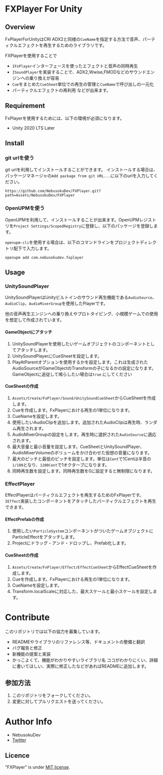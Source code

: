 # FXPlayer For Unity

[//]: # (image or gif)

## Overview

FxPlayerForUnityはCRI ADX2と同様の`CueName`を指定する方法で音声、パーティクルエフェクトを再生するためのライブラリです。

FXPlayerを使用することで
- `IFxPlayer`インターフェースを使ったエフェクトと音声の同時再生
- `ISoundPlayer`を実装することで、ADX2,Wwise,FMODなどのサウンドエンジンへの乗り換えが容易
- `Cue`をまとめた`CueSheet`単位での再生の管理と`CueName`で呼び出しの一元化
- パーティクルエフェクトの再利用
などが出来ます。

## Requirement

FxPlayerを使用するためには、以下の環境が必須になります。

- Unity 2020 LTS Later

## Install

### git urlを使う

git urlを利用してインストールすることができます。 インストールする場合は、 パッケージマネージャの`Add package from git URL...`に以下のurlを入力してください。

```text
https://github.com/NebusokuDev/FXPlayer.git?path=Assets/NebusokuDev/FXPlayer
```

### OpenUPMを使う

OpenUPMを利用して、インストールすることが出来ます。OpenUPMレジストリを`Project Settings/ScopedRegistry`に登録し、以下のパッケージを登録します。

`openupm-cli`を使用する場合は、以下のコマンドラインをプロジェクトディレクトリ配下で入力します。

```text
openupm add com.nebusokudev.fxplayer
```

## Usage

### UnitySoundPlayer
UnitySoundPlayerはUnityビルトインのサウンド再生機能である`AudioSource`、`AudioClip`、`AudioMixerGroup`を使用したPlayerです。

他の音声再生エンジンへの乗り換えやプロトタイピング、小規模ゲームでの使用を想定して作成されています。

#### GameObjectにアタッチ

1. UnitySoundPlayerを使用したいゲームオブジェクトのコンポーネントとしてアタッチします。
2. UnitySoundPlayerにCueSheetを設定します。
3. PlayAtParentオプションを使用するかを設定します。これは生成されたAudioSourceがGameObjectのTransformの子になるかの設定になります。GameObjectに追従して鳴らしたい場合は`true`
   にしてください

#### CueSheetの作成

1. `Assets/Create/FxPlayer/Sound/UnitySoundCueSheet`からCueSheetを作成します。
2. Cueを作成します。FxPlayerにおける再生の1単位になります。
3. CueNameを設定します。
4. 使用したいAudioClipを追加します。追加されたAudioClipは再生時、ランダム再生されます。
5. AudioMixerGroupの設定をします。再生時に選択された`AudioSource`に適応されます。
6. 最大音量と最小音量を設定します。CueSheetとUnitySoundPlayer、AudioMixerVolumeのボリュームをかけ合わせた仮想の音量になります。
7. 最大のピッチと最低のピッチを設定します。単位は`Cent`で1Centは半音の`1/100`となり、`1200Cent`で1オクターブになります。
8. 同時再生数を設定します。同時再生数を0に設定すると無制限になります。

### EffectPlayer
EffectPlayerはパーティクルエフェクトを再生するためのFxPlayerです。`IEffect`実装したコンポーネントをアタッチしたパーティクルエフェクトを再生できます。

#### EffectPrefabの作成
1. 使用したい`ParticleSystem`コンポーネントがついたゲームオブジェクトにParticleEffectをアタッチします。
2. Projectにドラッグ・アンド・ドロップし、Prefab化します。

#### CueSheetの作成
1. `Assets/Create/FxPlayer/Effect/EffectCueSheet`からEffectCueSheetを作成します。
2. Cueを作成します。FxPlayerにおける再生の1単位になります。
3. CueNameを設定します。
4. Transform.localScaleに対応した、最大スケールと最小スケールを設定します。
# Contribute

このリポジトリでは以下の協力を募集しています。

- READMEやライブラリのリファレンス等、ドキュメントの整備と翻訳
- バグ報告と修正
- 新機能の提案と実装 
- かっこよくて、機能がわかりやすいライブラリ名
ココがわかりにくい、詳細に書いてほしい、実際に修正したなどがあればREADMEに追加します。

## 参加方法
1. このリポジトリをフォークしてください。
2. 変更に対してプルリクエストを送ってください。

# Author Info

- NebusokuDev
- [Twitter](https://twitter.com/neubsoku_dev)

## Licence

"FXPlayer" is under [MIT license](https://en.wikipedia.org/wiki/MIT_License).
